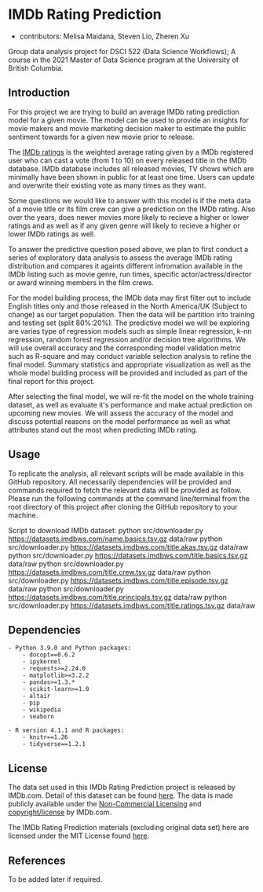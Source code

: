 # IMDb Rating Prediction

  - contributors: Melisa Maidana, Steven Lio, Zheren Xu
	
Group data analysis project for DSCI 522 (Data Science Workflows); 
A course in the 2021 Master of Data Science program at the University of 
British Columbia.

## Introduction

For this project we are trying to build an average IMDb rating 
prediction model for a given movie. The model can be used to provide
an insights for movie makers and movie marketing decision maker to
estimate the public sentiment towards for a given new movie prior to
release. 

The [IMDb ratings](https://help.imdb.com/article/imdb/track-movies-tv/ratings-faq/G67Y87TFYYP6TWAV#) 
is the weighted average rating given by a IMDb registered user who 
can cast a vote (from 1 to 10) on every released title in the IMDb 
database. IMDb database includes all released movies, TV shows which 
are minimally have been shown in public for at least one time. Users 
can update and overwrite their existing vote as many times as they want.

Some questions we would like to answer with this model is if 
the meta data of a movie title or its film crew can give a prediction 
on the IMDb rating. Also over the years, does newer movies more likely
to recieve a higher or lower ratings and as well as if any given genre
will likely to recieve a higher or lower IMDb ratings as well.

To answer the predictive question posed above, we plan to first conduct a 
series of exploratory data analysis to assess the average IMDb rating 
distribution and compares it againts different infromation available in the 
IMDb listing such as movie genre, run times, specific actor/actress/director 
or award winning members in the film crews. 

For the model building process, the IMDb data may first filter out to include 
English titles only and those released in the North America/UK (Subject to change) 
as our target population. Then the data will be partition into training and testing 
set (split 80%:20%). The predictive model we will be exploring are varies type of 
regression models such as simple linear regression, k-nn regression, random forest 
regression and/or decision tree algorithms. We will use overall accuracy and the 
corresponding model validation metric such as R-square and may conduct variable 
selection analysis to refine the final model. Summary statistics and appropriate 
visualization as well as the whole model building process will be provided and 
included as part of the final report for this project.

After selecting the final model, we will re-fit the model on the whole training 
dataset, as well as evaluate it's performance and make actual prediction on 
upcoming new movies. We will assess the accuracy of the model and discuss potential 
reasons on the model performance as well as what attributes stand out the most
when predicting IMDb rating.

## Usage

To replicate the analysis, all relevant scripts will be made available in this 
GitHub repository. All necessarily dependencies will be provided and commands
required to fetch the relevant data will be provided as follow. Please run 
the following commands at the command line/terminal from the root directory of 
this project after cloning the GitHub repository to your machine.

Script to download IMDb dataset:
    python src/downloader.py https://datasets.imdbws.com/name.basics.tsv.gz data/raw
    python src/downloader.py https://datasets.imdbws.com/title.akas.tsv.gz data/raw
    python src/downloader.py https://datasets.imdbws.com/title.basics.tsv.gz data/raw
    python src/downloader.py https://datasets.imdbws.com/title.crew.tsv.gz data/raw
    python src/downloader.py https://datasets.imdbws.com/title.episode.tsv.gz data/raw
    python src/downloader.py https://datasets.imdbws.com/title.principals.tsv.gz data/raw
    python src/downloader.py https://datasets.imdbws.com/title.ratings.tsv.gz data/raw

## Dependencies
	
	- Python 3.9.0 and Python packages:
		- docopt==0.6.2
		- ipykernel
		- requests>=2.24.0
		- matplotlib>=3.2.2
		- pandas>=1.3.*
		- scikit-learn>=1.0
		- altair
		- pip
		- wikipedia
		- seaborn
		
	- R version 4.1.1 and R packages:
		- knitr==1.26
		- tidyverse==1.2.1

## License

The data set used in this IMDb Rating Prediction project is released by IMDb.com. 
Detail of this dataset can be found [here](https://www.imdb.com/interfaces/). 
The data is made publicly available under the [Non-Commercial Licensing](https://help.imdb.com/article/imdb/general-information/can-i-use-imdb-data-in-my-software/G5JTRESSHJBBHTGX?pf_rd_m=A2FGELUUNOQJNL&pf_rd_p=3aefe545-f8d3-4562-976a-e5eb47d1bb18&pf_rd_r=NHTH2EM9XVNMKMK4C9AK&pf_rd_s=center-1&pf_rd_t=60601&pf_rd_i=interfaces&ref_=fea_mn_lk1#) 
and [copyright/license](https://www.imdb.com/conditions?pf_rd_m=A2FGELUUNOQJNL&pf_rd_p=3aefe545-f8d3-4562-976a-e5eb47d1bb18&pf_rd_r=NHTH2EM9XVNMKMK4C9AK&pf_rd_s=center-1&pf_rd_t=60601&pf_rd_i=interfaces&ref_=fea_mn_lk2)
by IMDb.com. 

The IMDb Rating Prediction materials (excluding original data set) here are licensed
under the MIT License found [here](https://github.com/stevenlio88/IMDB_Rating_Prediction/blob/main/LICENSE).

## References

To be added later if required.
